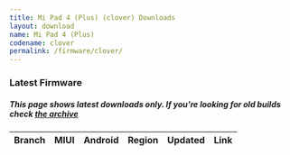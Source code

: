 ```yaml
---
title: Mi Pad 4 (Plus) (clover) Downloads
layout: download
name: Mi Pad 4 (Plus)
codename: clover
permalink: /firmware/clover/
---
```


### Latest Firmware
##### This page shows latest downloads only. If you're looking for old builds check [the archive](/archive/firmware/clover/)


<div class="table-responsive-md" id="table-wrapper">
<table id="firmware" class="compact table table-striped table-hover table-sm">
    <thead class="thead-dark">
        <tr>
            <th>Branch</th>
            <th>MIUI</th>
            <th>Android</th>
            <th>Region</th>
            <th>Updated</th>
            <th>Link</th>
        </tr>
    </thead>
    <script>loadFirmwareDownloads('clover', 'latest')</script>
</table>
</div>

